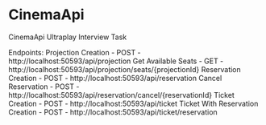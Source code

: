 # CinemaApi
CinemaApi Ultraplay Interview Task

Endpoints:
Projection Creation - POST - http://localhost:50593/api/projection
Get Available Seats - GET - http://localhost:50593/api/projection/seats/{projectionId}
Reservation Creation - POST - http://localhost:50593/api/reservation
Cancel Reservation - POST - http://localhost:50593/api/reservation/cancel/{reservationId}
Ticket Creation - POST - http://localhost:50593/api/ticket
Ticket With Reservation Creation - POST - http://localhost:50593/api/ticket/reservation
